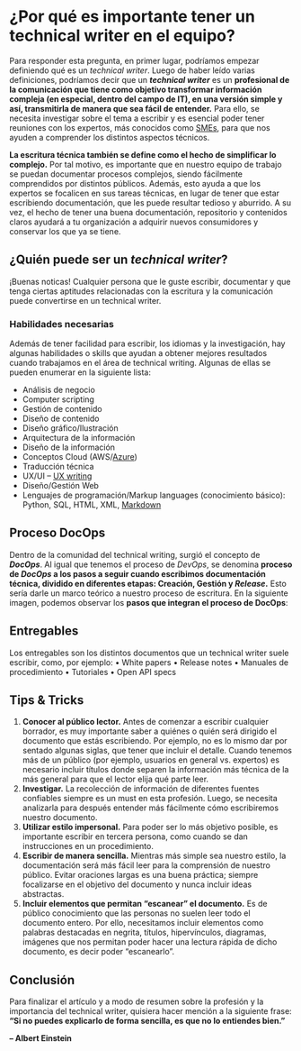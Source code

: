 # **¿Por qué es importante tener un technical writer en el equipo?**

Para responder esta pregunta, en primer lugar, podríamos empezar definiendo qué es un _technical writer_. Luego de haber leído varias definiciones, podríamos decir que un **_technical writer_** es un **profesional de la comunicación que tiene como objetivo transformar información compleja (en especial, dentro del campo de IT), en una versión simple y así, transmitirla de manera que sea fácil de entender.** Para ello, se necesita investigar sobre el tema a escribir y es esencial poder tener reuniones con los expertos, más conocidos como [SMEs](https://en.wikipedia.org/wiki/Subject-matter_expert), para que nos ayuden a comprender los distintos aspectos técnicos. 

**La escritura técnica también se define como el hecho de simplificar lo complejo.** Por tal motivo, es importante que en nuestro equipo de trabajo se puedan documentar procesos complejos, siendo fácilmente comprendidos por distintos públicos. Además, esto ayuda a que los expertos se focalicen en sus tareas técnicas, en lugar de tener que estar escribiendo documentación, que les puede resultar tedioso y aburrido.
A su vez, el hecho de tener una buena documentación, repositorio y contenidos claros ayudará a tu organización a adquirir nuevos consumidores y conservar los que ya se tiene. 

## **¿Quién puede ser un _technical writer_?**
¡Buenas noticas! Cualquier persona que le guste escribir, documentar y que tenga ciertas aptitudes relacionadas con la escritura y la comunicación puede convertirse en un technical writer. 

### **Habilidades necesarias**
Además de tener facilidad para escribir, los idiomas y la investigación, hay algunas habilidades o skills que ayudan a obtener mejores resultados cuando trabajamos en el área de technical writing. Algunas de ellas se pueden enumerar en la siguiente lista:

- Análisis de negocio
- Computer scripting
- Gestión de contenido
- Diseño de contenido
- Diseño gráfico/Ilustración
- Arquitectura de la información
- Diseño de la información
- Conceptos Cloud (AWS/[Azure](https://docs.microsoft.com/en-us/learn/certifications/azure-fundamentals/))
- Traducción técnica
- UX/UI – [UX writing](https://www.iebschool.com/blog/ux-writing-producto-digital-analitica-usabilidad/#:~:text=UX%20writing%20es%20la%20pr%C3%A1ctica,mantener%20la%20claridad%20y%20autenticidad.)
- Diseño/Gestión Web
- Lenguajes de programación/Markup languages (conocimiento básico): Python, SQL, HTML, XML, [Markdown](https://www.markdownguide.org)

## **Proceso DocOps**

Dentro de la comunidad del technical writing, surgió el concepto de **_DocOps_**. Al igual que tenemos el proceso de _DevOps_, se denomina **proceso de _DocOps_ a los pasos a seguir cuando escribimos documentación técnica, dividido en diferentes etapas: Creación, Gestión y _Release_.** Esto sería darle un marco teórico a nuestro proceso de escritura.
En la siguiente imagen, podemos observar los **pasos que integran el proceso de DocOps**:

## **Entregables**

Los entregables son los distintos documentos que un technical writer suele escribir, como, por ejemplo:
•	White papers
•	Release notes
•	Manuales de procedimiento
•	Tutoriales
•	Open API specs

## **Tips & Tricks**

1)	**Conocer al público lector.** Antes de comenzar a escribir cualquier borrador, es muy importante saber a quiénes o quién será dirigido el documento que estás escribiendo. Por ejemplo, no es lo mismo dar por sentado algunas siglas, que tener que incluir el detalle. Cuando tenemos más de un público (por ejemplo, usuarios en general vs. expertos) es necesario incluir títulos donde separen la información más técnica de la más general para que el lector elija qué parte leer. 
2)	**Investigar.** La recolección de información de diferentes fuentes confiables siempre es un must en esta profesión. Luego, se necesita analizarla para después entender más fácilmente cómo escribiremos nuestro documento.
3)	**Utilizar estilo impersonal.** Para poder ser lo más objetivo posible, es importante escribir en tercera persona, como cuando se dan instrucciones en un procedimiento.
4)	**Escribir de manera sencilla.** Mientras más simple sea nuestro estilo, la documentación será más fácil leer para la comprensión de nuestro público. Evitar oraciones largas es una buena práctica; siempre focalizarse en el objetivo del documento y nunca incluir ideas abstractas.
5)	**Incluir elementos que permitan “escanear” el documento.** Es de público conocimiento que las personas no suelen leer todo el documento entero. Por ello, necesitamos incluir elementos como palabras destacadas en negrita, títulos, hipervínculos, diagramas, imágenes que nos permitan poder hacer una lectura rápida de dicho documento, es decir poder “escanearlo”.

## **Conclusión**

Para finalizar el artículo y a modo de resumen sobre la profesión y la importancia del technical writer, quisiera hacer mención a la siguiente frase: **“Si no puedes explicarlo de forma sencilla, es que no lo entiendes bien.”**

**– Albert Einstein**

